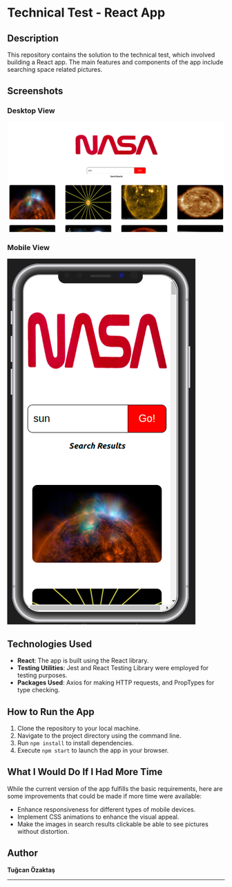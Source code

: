 # Technical Test - React App

## Description

This repository contains the solution to the technical test, which involved building a React app. The main features and components of the app include searching space related pictures.

## Screenshots

### Desktop View
![Desktop Screenshot](./public/desktop-view.png)

### Mobile View
![Mobile Screenshot](./public/mobile-view.png)

## Technologies Used

- **React**: The app is built using the React library.
- **Testing Utilities**: Jest and React Testing Library were employed for testing purposes.
- **Packages Used**: Axios for making HTTP requests, and PropTypes for type checking.

## How to Run the App

1. Clone the repository to your local machine.
2. Navigate to the project directory using the command line.
3. Run `npm install` to install dependencies.
4. Execute `npm start` to launch the app in your browser.

## What I Would Do If I Had More Time

While the current version of the app fulfills the basic requirements, here are some improvements that could be made if more time were available:

- Enhance responsiveness for different types of mobile devices.
- Implement CSS animations to enhance the visual appeal.
- Make the images in search results clickable be able to see pictures without distortion.

## Author

**Tuğcan Özaktaş**

---